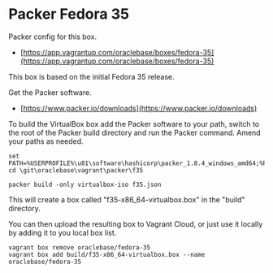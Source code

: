 # Packer Fedora 35

Packer config for this box.

* [https://app.vagrantup.com/oraclebase/boxes/fedora-35](https://app.vagrantup.com/oraclebase/boxes/fedora-35)

This box is based on the initial Fedora 35 release.

Get the Packer software.

* [https://www.packer.io/downloads](https://www.packer.io/downloads)

To build the VirtualBox box add the Packer software to your path, switch to the root of the Packer build directory and run the Packer command. Amend your paths as needed.

```
set PATH=%USERPROFILE%\u01\software\hashicorp\packer_1.8.4_windows_amd64;%PATH%
cd \git\oraclebase\vagrant\packer\f35

packer build -only virtualbox-iso f35.json
```

This will create a box called "f35-x86_64-virtualbox.box" in the "build" directory.

You can then upload the resulting box to Vagrant Cloud, or just use it locally by adding it to you local box list.

```
vagrant box remove oraclebase/fedora-35
vagrant box add build/f35-x86_64-virtualbox.box --name oraclebase/fedora-35
```
